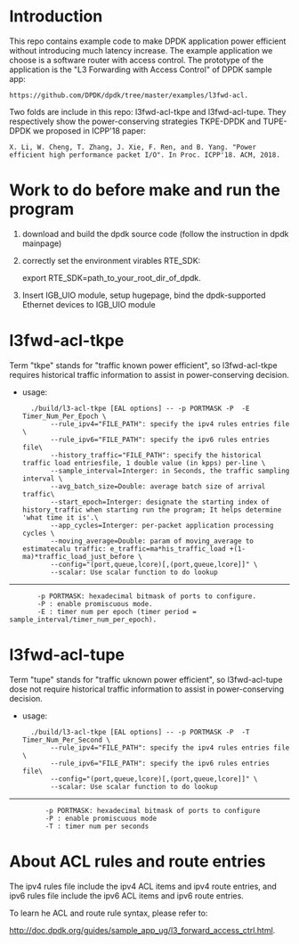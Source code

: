 # Introduction
This repo contains example code to make DPDK application power efficient without introducing much latency increase.
The example application we choose is a software router with access control. The prototype of the application is the
"L3 Forwarding with Access Control" of DPDK sample app:

    https://github.com/DPDK/dpdk/tree/master/examples/l3fwd-acl.

Two folds are include in this repo: l3fwd-acl-tkpe and l3fwd-acl-tupe. They respectively show the  power-conserving
strategies TKPE-DPDK and TUPE-DPDK we proposed in ICPP'18 paper:

    X. Li, W. Cheng, T. Zhang, J. Xie, F. Ren, and B. Yang. "Power efficient high performance packet I/O". In Proc. ICPP'18. ACM, 2018.

# Work to do before make and run the program
1. download and build the dpdk source code (follow the instruction in dpdk mainpage)
2. correctly set the environment virables RTE_SDK:

    export RTE_SDK=path_to_your_root_dir_of_dpdk.

3. Insert IGB_UIO module, setup hugepage, bind the dpdk-supported Ethernet devices to IGB_UIO module

# l3fwd-acl-tkpe
  Term "tkpe" stands for "traffic known power efficient", so l3fwd-acl-tkpe requires historical traffic information to assist in power-conserving decision.
* usage:

        ./build/l3-acl-tkpe [EAL options] -- -p PORTMASK -P  -E Timer_Num_Per_Epoch \
             --rule_ipv4="FILE_PATH": specify the ipv4 rules entries file \
             --rule_ipv6="FILE_PATH": specify the ipv6 rules entries file\
             --history_traffic="FILE_PATH": specify the historical traffic load entriesfile, 1 double value (in kpps) per-line \
             --sample_interval=Interger: in Seconds, the traffic sampling interval \
             --avg_batch_size=Double: average batch size of arrival traffic\
             --start_epoch=Interger: designate the starting index of history_traffic when starting run the program; It helps determine 'what time it is'.\
             --app_cycles=Interger: per-packet application processing cycles \
             --moving_average=Double: param of moving_average to estimatecalu traffic: e_traffic=ma*his_traffic_load +(1-ma)*traffic_load_just_before \
             --config="(port,queue,lcore)[,(port,queue,lcore]]" \
             --scalar: Use scalar function to do lookup
 ----------------------------------------------------------
           -p PORTMASK: hexadecimal bitmask of ports to configure.
           -P : enable promiscuous mode.
           -E : timer num per epoch (timer period = sample_interval/timer_num_per_epoch).
           
  
# l3fwd-acl-tupe
Term "tupe" stands for "traffic uknown power efficient", so l3fwd-acl-tupe dose not require historical traffic information to assist in power-conserving decision.
* usage:

        ./build/l3-acl-tkpe [EAL options] -- -p PORTMASK -P  -T Timer_Num_Per_Second \
             --rule_ipv4="FILE_PATH": specify the ipv4 rules entries file \
             --rule_ipv6="FILE_PATH": specify the ipv6 rules entries file\
             --config="(port,queue,lcore)[,(port,queue,lcore]]" \
             --scalar: Use scalar function to do lookup
----------------------------------------------------------
             -p PORTMASK: hexadecimal bitmask of ports to configure
             -P : enable promiscuous mode
             -T : timer num per seconds

# About ACL rules and route entries
The ipv4 rules file include the ipv4 ACL items and ipv4 route entries, and ipv6 rules file include the ipv6 ACL items and ipv6 route entries.

To learn he ACL and route rule syntax, please refer to:

   http://doc.dpdk.org/guides/sample_app_ug/l3_forward_access_ctrl.html.

